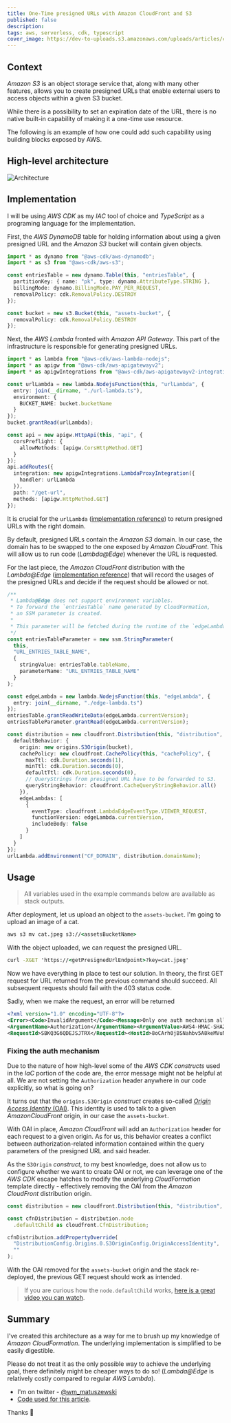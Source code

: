```yaml
---
title: One-Time presigned URLs with Amazon CloudFront and S3
published: false
description:
tags: aws, serverless, cdk, typescript
cover_image: https://dev-to-uploads.s3.amazonaws.com/uploads/articles/c38257t6ew3zrntuk4t5.jpeg
---
```


## Context

_Amazon S3_ is an object storage service that, along with many other features, allows you to create presigned URLs that enable external users to access objects within a given S3 bucket.

While there is a possibility to set an expiration date of the URL, there is no native built-in capability of making it a one-time use resource.

The following is an example of how one could add such capability using building blocks exposed by AWS.

## High-level architecture

![Architecture](https://dev-to-uploads.s3.amazonaws.com/uploads/articles/92aw2dwqmnglm6mesdht.jpeg)

## Implementation

I will be using _AWS CDK_ as my _IAC_ tool of choice and _TypeScript_ as a programing language for the implementation.

First, the _AWS DynamoDB_ table for holding information about using a given presigned URL and the _Amazon S3_ bucket will contain given objects.

```ts
import * as dynamo from "@aws-cdk/aws-dynamodb";
import * as s3 from "@aws-cdk/aws-s3";

const entriesTable = new dynamo.Table(this, "entriesTable", {
  partitionKey: { name: "pk", type: dynamo.AttributeType.STRING },
  billingMode: dynamo.BillingMode.PAY_PER_REQUEST,
  removalPolicy: cdk.RemovalPolicy.DESTROY
});

const bucket = new s3.Bucket(this, "assets-bucket", {
  removalPolicy: cdk.RemovalPolicy.DESTROY
});
```

Next, the _AWS Lambda_ fronted with _Amazon API Gateway_. This part of the infrastructure is responsible for generating presigned URLs.

```ts
import * as lambda from "@aws-cdk/aws-lambda-nodejs";
import * as apigw from "@aws-cdk/aws-apigatewayv2";
import * as apigwIntegrations from "@aws-cdk/aws-apigatewayv2-integrations";

const urlLambda = new lambda.NodejsFunction(this, "urlLambda", {
  entry: join(__dirname, "./url-lambda.ts"),
  environment: {
    BUCKET_NAME: bucket.bucketName
  }
});
bucket.grantRead(urlLambda);

const api = new apigw.HttpApi(this, "api", {
  corsPreflight: {
    allowMethods: [apigw.CorsHttpMethod.GET]
  }
});
api.addRoutes({
  integration: new apigwIntegrations.LambdaProxyIntegration({
    handler: urlLambda
  }),
  path: "/get-url",
  methods: [apigw.HttpMethod.GET]
});
```

It is crucial for the `urlLambda` ([implementation reference](https://github.com/WojciechMatuszewski/one-time-use-presigned-url/blob/master/lib/url-lambda.ts)) to return presigned URLs with the right domain.

By default, presigned URLs contain the _Amazon S3_ domain. In our case, the domain has to be swapped to the one exposed by _Amazon CloudFront_. This will allow us to run code (_Lambda@Edge_) whenever the URL is requested.

For the last piece, the _Amazon CloudFront_ distribution with the _Lambda@Edge_ ([implementation reference](https://github.com/WojciechMatuszewski/one-time-use-presigned-url/blob/master/lib/edge-lambda.ts)) that will record the usages of the presigned URLs and decide if the request should be allowed or not.

```ts
/**
 * Lambda@Edge does not support environment variables.
 * To forward the `entriesTable` name generated by CloudFormation,
 * an SSM parameter is created.
 *
 * This parameter will be fetched during the runtime of the `edgeLambda`.
 */
const entriesTableParameter = new ssm.StringParameter(
  this,
  "URL_ENTRIES_TABLE_NAME",
  {
    stringValue: entriesTable.tableName,
    parameterName: "URL_ENTRIES_TABLE_NAME"
  }
);

const edgeLambda = new lambda.NodejsFunction(this, "edgeLambda", {
  entry: join(__dirname, "./edge-lambda.ts")
});
entriesTable.grantReadWriteData(edgeLambda.currentVersion);
entriesTableParameter.grantRead(edgeLambda.currentVersion);

const distribution = new cloudfront.Distribution(this, "distribution", {
  defaultBehavior: {
    origin: new origins.S3Origin(bucket),
    cachePolicy: new cloudfront.CachePolicy(this, "cachePolicy", {
      maxTtl: cdk.Duration.seconds(1),
      minTtl: cdk.Duration.seconds(0),
      defaultTtl: cdk.Duration.seconds(0),
      // QueryStrings from presigned URL have to be forwarded to S3.
      queryStringBehavior: cloudfront.CacheQueryStringBehavior.all()
    }),
    edgeLambdas: [
      {
        eventType: cloudfront.LambdaEdgeEventType.VIEWER_REQUEST,
        functionVersion: edgeLambda.currentVersion,
        includeBody: false
      }
    ]
  }
});
urlLambda.addEnvironment("CF_DOMAIN", distribution.domainName);
```

## Usage

> All variables used in the example commands below are available as stack outputs.

After deployment, let us upload an object to the `assets-bucket`. I'm going to upload an image of a cat.

```cmd
aws s3 mv cat.jpeg s3://<assetsBucketName>
```

With the object uploaded, we can request the presigned URL.

```cmd
curl -XGET 'https://<getPresignedUrlEndpoint>?key=cat.jpeg'
```

Now we have everything in place to test our solution.
In theory, the first GET request for URL returned from the previous command should succeed. All subsequent requests should fail with the 403 status code.

Sadly, when we make the request, an error will be returned

```xml
<?xml version="1.0" encoding="UTF-8"?>
<Error><Code>InvalidArgument</Code><Message>Only one auth mechanism allowed; only the X-Amz-Algorithm query parameter, Signature query string parameter or the Authorization header should be specified</Message>
<ArgumentName>Authorization</ArgumentName><ArgumentValue>AWS4-HMAC-SHA256 Credential=AKIAIJPQUQ6PR4TR73SQ/20210516/us-east-1/s3/aws4_request, SignedHeaders=host;x-amz-content-sha256;x-amz-date, Signature=f87f653cce70a3dd3260c1e5d187bc62aa8768ed606f59b29d811febe6880b20</ArgumentValue>
<RequestId>SBKQ3G6QDEJSJTRX</RequestId><HostId>8oCArh0jBSNahbv5A8keMVuNk2HFDF5ud52YHurBB7tMCxnEhNmqZU/4wJiaQ7WR70NhJLfH934=</HostId></Error>
```

### Fixing the auth mechanism

Due to the nature of how high-level some of the _AWS CDK constructs_ used in the _IaC_ portion of the code are, the error message might not be helpful at all. We are not setting the `Authorization` header anywhere in our code explicitly, so what is going on?

It turns out that the `origins.S3Origin` _construct_ creates so-called [_Origin Access Identity_ (OAI)](https://docs.aws.amazon.com/AmazonCloudFront/latest/DeveloperGuide/private-content-restricting-access-to-s3.html). This identity is used to talk to a given _AmazonCloudFront_ origin, in our case the `assets-bucket`.

With OAI in place, _Amazon CloudFront_ will add an `Authorization` header for each request to a given origin. As for us, this behavior creates a conflict between authorization-related information contained within the query parameters of the presigned URL and said header.

As the `S3Origin` _construct_, to my best knowledge, does not allow us to configure whether we want to create OAI or not, we can leverage one of the _AWS CDK_ escape hatches to modify the underlying _CloudFormation_ template directly - effectively removing the OAI from the _Amazon CloudFront_ distribution origin.

```ts
const distribution = new cloudfront.Distribution(this, "distribution", {}); // Defined previously.

const cfnDistribution = distribution.node
  .defaultChild as cloudfront.CfnDistribution;

cfnDistribution.addPropertyOverride(
  "DistributionConfig.Origins.0.S3OriginConfig.OriginAccessIdentity",
  ""
);
```

With the OAI removed for the `assets-bucket` origin and the stack re-deployed, the previous GET request should work as intended.

> If you are curious how the `node.defaultChild` works, [here is a great video you can watch](https://www.youtube.com/watch?v=X8G3G3SnCuI).

## Summary

I've created this architecture as a way for me to brush up my knowledge of _Amazon CloudFormation_. The underlying implementation is simplified to be easily digestible.

Please do not treat it as the only possible way to achieve the underlying goal, there definitely might be cheaper ways to do so! (_Lambda@Edge_ is relatively costly compared to regular _AWS Lambda_).

- I'm on twitter - [@wm_matuszewski](https://twitter.com/wm_matuszewski)
- [Code used for this article](https://github.com/WojciechMatuszewski/one-time-use-presigned-url).

Thanks 👋
